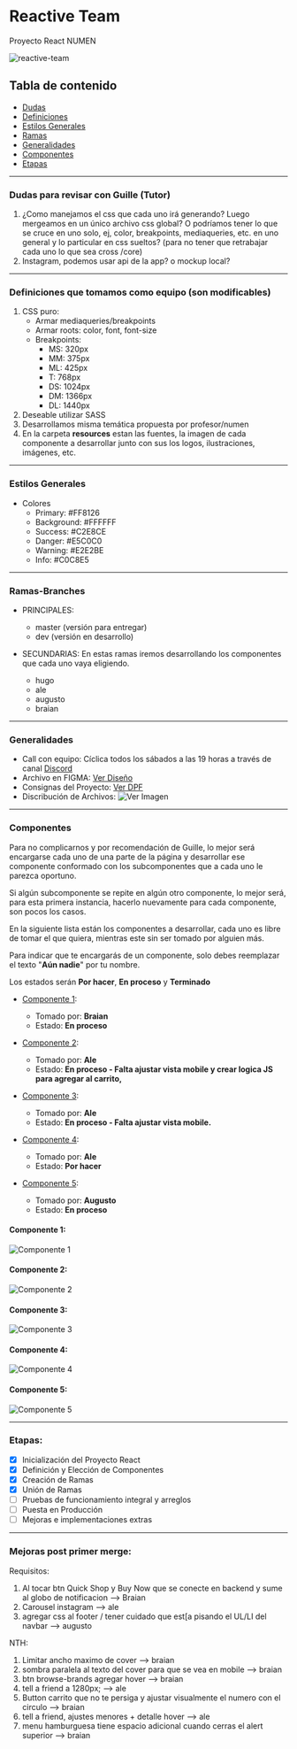 # Reactive Team
Proyecto React NUMEN

![reactive-team](https://github.com/alesitom/reactive-team/blob/master/reactive-team.png)

## Tabla de contenido

- [Dudas](#Dudas-para-revisar-con-Guille-Tutor)
- [Definiciones](#Definiciones-que-tomamos-como-equipo-son-modificables)
- [Estilos Generales](#Estilos-Generales)
- [Ramas](#Ramas-Branches)
- [Generalidades](#Generalidades)
- [Componentes](#Componentes)
- [Etapas](#Etapas)

-----------------------------------------------------

### Dudas para revisar con Guille (Tutor)
1. ¿Como manejamos el css que cada uno irá generando? Luego mergeamos en un único archivo css global? O podríamos tener lo que se cruce en uno solo, ej, color, breakpoints, mediaqueries, etc. en uno general y lo particular en css sueltos? (para no tener que retrabajar cada uno lo que sea cross /core)
2. Instagram, podemos usar api de la app? o mockup local?

-----------------------------------------------------

### Definiciones que tomamos como equipo (son modificables)
1. CSS puro:
    - Armar mediaqueries/breakpoints
    - Armar roots: color, font, font-size
	- Breakpoints:
	  - MS: 320px
	  - MM: 375px
	  - ML: 425px
	  - T: 768px
	  - DS: 1024px
	  - DM: 1366px
	  - DL: 1440px 
2. Deseable utilizar SASS
3. Desarrollamos misma temática propuesta por profesor/numen
4. En la carpeta **resources** estan las fuentes, la imagen de cada componente a desarrollar junto con sus los logos, ilustraciones, imágenes, etc.

-----------------------------------------------------

### Estilos Generales
- Colores
  - Primary: #FF8126
  - Background: #FFFFFF
  - Success: #C2E8CE
  - Danger: #E5C0C0
  - Warning: #E2E2BE
  - Info: #C0C8E5

-----------------------------------------------------

### Ramas-Branches
- PRINCIPALES:
  - master (versión para entregar)
  - dev    (versión en desarrollo)

- SECUNDARIAS: En estas ramas iremos desarrollando los componentes que cada uno vaya eligiendo.
  - hugo
  - ale
  - augusto
  - braian

-----------------------------------------------------

### Generalidades
- Call con equipo: Cíclica todos los sábados a las 19 horas a través de canal [Discord](https://discord.gg/aUe5fqZj)
- Archivo en FIGMA: [Ver Diseño](https://www.figma.com/file/ptZy1a106K1UbSFh1O4v93/Food-store-template-(Community)?node-id=0%3A1)
- Consignas del Proyecto: [Ver DPF](https://github.com/alesitom/reactive-team/blob/2e1a5be933721cd099adb33e0f460acd5d589526/docs/Proyecto%20React.pdf)
- Discribución de Archivos:
![Ver Imagen](https://github.com/alesitom/reactive-team/blob/7c7809e3f75295364d75464195b3ea4cb3265101/docs/Estructura%20de%20archivos.png)

-----------------------------------------------------

### Componentes
<p>Para no complicarnos y por recomendación de Guille, lo mejor será encargarse cada uno de una parte de la página y desarrollar ese componente conformado con los subcomponentes que a cada uno le parezca oportuno.</p>
<p>Si algún subcomponente se repite en algún otro componente, lo mejor será, para esta primera instancia, hacerlo nuevamente para cada componente, son pocos los casos.</p>
<p>En la siguiente lista están los componentes a desarrollar, cada uno es libre de tomar el que quiera, mientras este sin ser tomado por alguien más.</p>
<p>Para indicar que te encargarás de un componente, solo debes reemplazar el texto "<strong>Aún nadie</strong>" por tu nombre.</p>
<p>Los estados serán <strong>Por hacer</strong>, <strong>En proceso</strong> y <strong>Terminado</strong></p>

- [Componente 1](#Componente-1): 
  - Tomado por: **Braian**
  - Estado: **En proceso**

- [Componente 2](#Componente-2):
  - Tomado por: **Ale**
  - Estado: **En proceso - Falta ajustar vista mobile y crear logica JS para agregar al carrito,**

- [Componente 3](#Componente-3):
  - Tomado por: **Ale**
  - Estado: **En proceso - Falta ajustar vista mobile.**

- [Componente 4](#Componente-4):
  - Tomado por: **Ale**
  - Estado: **Por hacer**

- [Componente 5](#Componente-5):
  - Tomado por: **Augusto**
  - Estado: **En proceso**

#### Componente 1:
![Componente 1](https://github.com/alesitom/reactive-team/blob/fd37f6cc4e0f42e86702be4afbe99bfb66a2cf76/resources/Componente%201/Componente%201.png)
#### Componente 2:
![Componente 2](https://github.com/alesitom/reactive-team/blob/fd37f6cc4e0f42e86702be4afbe99bfb66a2cf76/resources/Componente%202/Componente%202.png)
#### Componente 3:
![Componente 3](https://github.com/alesitom/reactive-team/blob/1d67c1febfb9314615f50dcab1a6881eb9634161/resources/Componente%203/Componente%203.png)
#### Componente 4:
![Componente 4](https://github.com/alesitom/reactive-team/blob/1d67c1febfb9314615f50dcab1a6881eb9634161/resources/Componente%204/Componente%204.png)
#### Componente 5:
![Componente 5](https://github.com/alesitom/reactive-team/blob/1d67c1febfb9314615f50dcab1a6881eb9634161/resources/Componente%205/Componente%205.png)

-----------------------------------------------------

### Etapas:
- [X] Inicialización del Proyecto React
- [X] Definición y Elección de Componentes
- [X] Creación de Ramas
- [X] Unión de Ramas
- [ ] Pruebas de funcionamiento integral y arreglos
- [ ] Puesta en Producción
- [ ] Mejoras e implementaciones extras

-----------------------------------------------------
### Mejoras post primer merge:
Requisitos:
1. Al tocar btn Quick Shop y Buy Now que se conecte en backend y sume al globo de notificacion --> Braian
2. Carousel instagram --> ale
3. agregar css al footer / tener cuidado que est[a pisando el UL/LI del navbar --> augusto

NTH:
1. Limitar ancho maximo de cover --> braian
2. sombra paralela al texto del cover para que se vea en mobile --> braian
3. btn browse-brands agregar hover --> braian
4. tell a friend a 1280px; --> ale
5. Button carrito que no te persiga y ajustar visualmente el numero con el circulo --> braian
7. tell a friend, ajustes menores + detalle hover --> ale
6. menu hamburguesa tiene espacio adicional cuando cerras el alert superior --> braian
